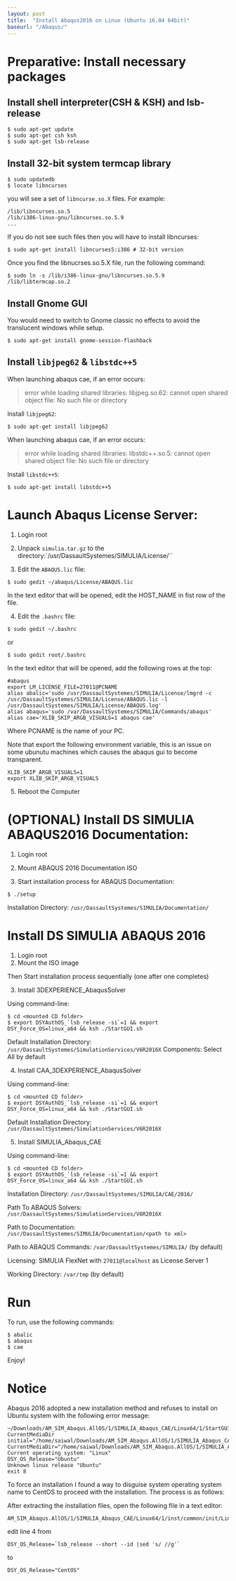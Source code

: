 ```yaml
---
layout: post
title:  "Install Abaqus2016 on Linux (Ubuntu 16.04 64bit)"
baseurl: "/Abaqus/"
---
```


# Preparative: Install necessary packages

## Install shell interpreter(CSH & KSH) and lsb-release

```shell
$ sudo apt-get update
$ sudo apt-get csh ksh
$ sudo apt-get lsb-release
```

## Install 32-bit system termcap library

```shell
$ sudo updatedb
$ locate libncurses
```

you will see a set of `libncurse.so.X` files. For example:

```shell
/lib/libncurses.so.5
/lib/i386-linux-gnu/libncurses.so.5.9
...
```

If you do not see such files then you will have to install libncurses:

```shell
$ sudo apt-get install libncurses5:i386 # 32-bit version
```

Once you find the libnucrses.so.5.X file, run the following command:

```shell
$ sudo ln -s /lib/i386-linux-gnu/libncurses.so.5.9 /lib/libtermcap.so.2
```

## Install Gnome GUI

You would need to switch to Gnome classic no effects to avoid the translucent windows while setup.

```shell
$ sudo apt-get install gnome-session-flashback
```

## Install `libjpeg62` & `libstdc++5`

When launching abaqus cae, if an error occurs:
>error while loading shared libraries: libjpeg.so.62: cannot open shared object file: No such file or directory

Install `libjpeg62`:

```shell
$ sudo apt-get install libjpeg62
```

When launching abaqus cae, if an error occurs:
>error while loading shared libraries: libstdc++.so.5: cannot open shared object file: No such file or directory

Install `libstdc++5`:

```shell
$ sudo apt-get install libstdc++5
```

# Launch Abaqus License Server:

1. Login root

2. Unpack `simulia.tar.gz` to the directory:`/usr/DassaultSystemes/SIMULIA/License/``

3. Edit the `ABAQUS.lic` file:

```shell
$ sudo gedit ~/abaqus/License/ABAQUS.lic
```

In the text editor that will be opened, edit the HOST_NAME in fist row of the file.

4. Edit the `.bashrc` file:

```shell
$ sudo gedit ~/.bashrc
```

or

```shell
$ sudo gedit root/.bashrc
```

In the text editor that will be opened, add the following rows at the top:

```shell
#abaqus
export LM_LICENSE_FILE=27011@PCNAME
alias abalic='sudo /usr/DassaultSystemes/SIMULIA/License/lmgrd -c /usr/DassaultSystemes/SIMULIA/License/ABAQUS.lic -l /usr/DassaultSystemes/SIMULIA/License/ABAQUS.log'
alias abaqus='sudo /var/DassaultSystemes/SIMULIA/Commands/abaqus'
alias cae='XLIB_SKIP_ARGB_VISUALS=1 abaqus cae'
```

Where PCNAME is the name of your PC.

Note that export the following environment variable, this is an issue on some ubunutu machines which causes the abaqus gui to become transparent.

```shell
XLIB_SKIP_ARGB_VISUALS=1
export XLIB_SKIP_ARGB_VISUALS
```

5. Reboot the Computer

# (OPTIONAL) Install DS SIMULIA ABAQUS2016 Documentation:

1. Login root

2. Mount ABAQUS 2016 Documentation ISO

3. Start installation process for ABAQUS Documentation:


```shell
$ ./setup
```

Installation Directory: `/usr/DassaultSystemes/SIMULIA/Documentation/`

# Install DS SIMULIA ABAQUS 2016

1. Login root
2. Mount the ISO image

Then Start installation process sequentially (one after one completes)

3. Install 3DEXPERIENCE_AbaqusSolver

Using command-line:

```shell
$ cd <mounted CD folder>
$ export DSYAuthOS_`lsb_release -si`=1 && export DSY_Force_OS=linux_a64 && ksh ./StartGUI.sh
```

Default Installation Directory: `/usr/DassaultSystemes/SimulationServices/V6R2016X`
Components: Select All by default

4. Install CAA_3DEXPERIENCE_AbaqusSolver

Using command-line:

```shell
$ cd <mounted CD folder>
$ export DSYAuthOS_`lsb_release -si`=1 && export DSY_Force_OS=linux_a64 && ksh ./StartGUI.sh
```

Default Installation Directory: `/usr/DassaultSystemes/SimulationServices/V6R2016X`

5. Install SIMULIA_Abaqus_CAE

Using command-line:

```shell
$ cd <mounted CD folder>
$ export DSYAuthOS_`lsb_release -si`=1 && export DSY_Force_OS=linux_a64 && ksh ./StartGUI.sh
```

Installation Directory: `/usr/DassaultSystemes/SIMULIA/CAE/2016/`

Path To ABAQUS Solvers: `/usr/DassaultSystemes/SimulationServices/V6R2016X`

Path to Documentation: `/usr/DassaultSystemes/SIMULIA/Documentation/<path to xml>`

Path to ABAQUS Commands: `/var/DassaultSystemes/SIMULIA/` (by default)

Licensing: SIMULIA FlexNet with `27011@localhost` as License Server 1

Working Directory: `/var/tmp` (by default)

# Run

To run, use the following commands:
```shell
$ abalic
$ abaqus
$ cae
```
Enjoy!

# Notice
Abaqus 2016 adopted a new installation method and refuses to install on Ubuntu system with the following error message:

```shell
~/Downloads/AM_SIM_Abaqus.AllOS/1/SIMULIA_Abaqus_CAE/Linux64/1/StartGUI.sh
CurrentMediaDir initial="/home/saiwal/Downloads/AM_SIM_Abaqus.AllOS/1/SIMULIA_Abaqus_CAE/Linux64/1"
CurrentMediaDir="/home/saiwal/Downloads/AM_SIM_Abaqus.AllOS/1/SIMULIA_Abaqus_CAE/Linux64/1"
Current operating system: "Linux"
DSY_OS_Release="Ubuntu"
Unknown linux release "Ubuntu"
exit 8
```

To force an installation I found a way to disguise system operating system name to CentOS to proceed with the installation. The process is as follows:

After extracting the installation files, open the following file in a text editor:

    AM_SIM_Abaqus.AllOS/1/SIMULIA_Abaqus_CAE/Linux64/1/inst/common/init/Linux.sh

edit line 4 from

    DSY_OS_Release=`lsb_release --short --id |sed 's/ //g'`

to

    DSY_OS_Release="CentOS"
